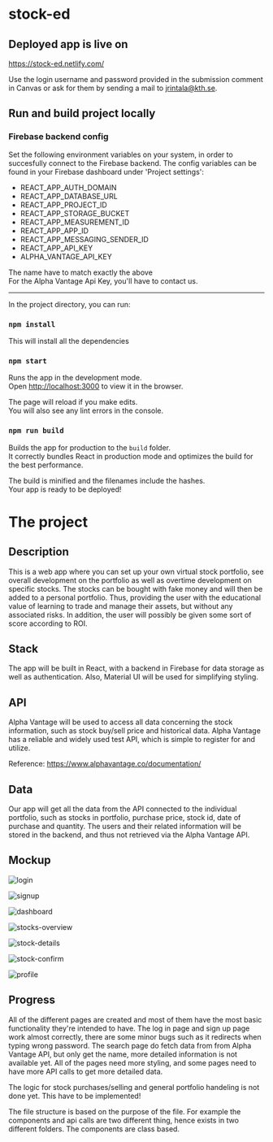 # stock-ed

## Deployed app is live on
<a href="https://stock-ed.netlify.com/">https://stock-ed.netlify.com/</a>

Use the login username and password provided in the submission comment in Canvas or ask for them by sending a mail to jrintala@kth.se.

## Run and build project locally

### Firebase backend config

Set the following environment variables on your system, in order to succesfully connect to the Firebase backend. The config variables can be found in your Firebase dashboard under 'Project settings':


* REACT_APP_AUTH_DOMAIN  
* REACT_APP_DATABASE_URL
* REACT_APP_PROJECT_ID
* REACT_APP_STORAGE_BUCKET
* REACT_APP_MEASUREMENT_ID
* REACT_APP_APP_ID
* REACT_APP_MESSAGING_SENDER_ID
* REACT_APP_API_KEY
* ALPHA_VANTAGE_API_KEY

The name have to match exactly the above <br>
For the Alpha Vantage Api Key, you'll have to contact us. 
- - - -
In the project directory, you can run:
### `npm install`
This will install all the dependencies

### `npm start`

Runs the app in the development mode.<br />
Open [http://localhost:3000](http://localhost:3000) to view it in the browser.

The page will reload if you make edits.<br />
You will also see any lint errors in the console.

### `npm run build`

Builds the app for production to the `build` folder.<br />
It correctly bundles React in production mode and optimizes the build for the best performance.

The build is minified and the filenames include the hashes.<br />
Your app is ready to be deployed!

# The project

## Description

This is a web app where you can set up your own virtual stock portfolio, see overall development on the portfolio as well as overtime development on specific stocks. The stocks can be bought with fake money and will then be added to a personal portfolio. Thus, providing the user with the educational value of learning to trade and manage their assets, but without any associated risks. In addition, the user will possibly be given some sort of score according to ROI.

## Stack

The app will be built in React, with a backend in Firebase for data storage as well as authentication. Also, Material UI will be used for simplifying styling.

## API

Alpha Vantage will be used to access all data concerning the stock information, such as stock buy/sell price and historical data. Alpha Vantage has a reliable and widely used test API, which is simple to register for and utilize.

Reference: https://www.alphavantage.co/documentation/

## Data

Our app will get all the data from the API connected to the individual portfolio, such as stocks in portfolio, purchase price, stock id, date of purchase and quantity. The users and their related information will be stored in the backend, and thus not retrieved via the Alpha Vantage API.

## Mockup

![login](doc/login.png)

![signup](doc/signup.png)

![dashboard](doc/dashboard.png)

![stocks-overview](doc/stocks-overview.png)

![stock-details](doc/stock-details.png)

![stock-confirm](doc/stock-confirm.png)

![profile](doc/profile.png)


## Progress

All of the different pages are created and most of them have the most basic functionality they're intended to have. The log in page and sign up page work almost correctly, there are some minor bugs such as it redirects when typing wrong password. The search page do fetch data from from Alpha Vantage API, but only get the name, more detailed information is not available yet. All of the pages need more styling, and some pages need to have more API calls to get more detailed data. 

The logic for stock purchases/selling and general portfolio handeling is not done yet. This have to be implemented! 

The file structure is based on the purpose of the file. For example the components and api calls are two different thing, hence exists in two different folders. The components are class based. 
